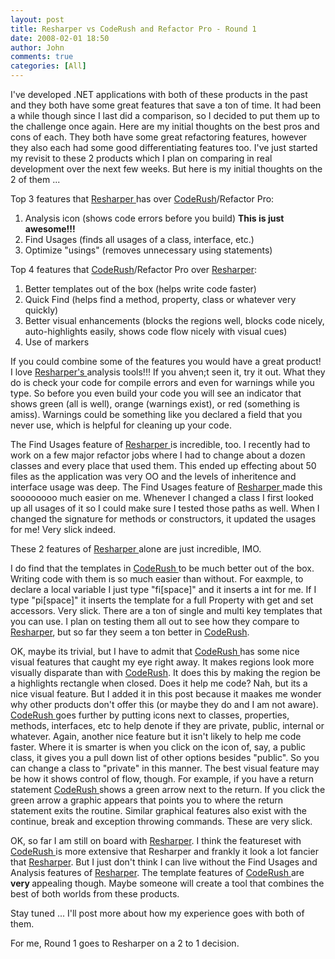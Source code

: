 ```yaml
---
layout: post
title: Resharper vs CodeRush and Refactor Pro - Round 1
date: 2008-02-01 18:50
author: John
comments: true
categories: [All]
---
```

<P>I've developed .NET applications with both of these products in the past and they both have some great features that save a ton of time. It had been a while though since I last did a comparison, so I decided to put them up to the challenge once again. Here are my initial thoughts on the best pros and cons of each. They both have some great refactoring features, however they also each had some good differentiating features too. I've just started my revisit to these 2 products which I plan on comparing in real development over the next few weeks. But here is my initial thoughts on the 2 of them ...</P> <P>Top 3 features that <A href="http://www.jetbrains.com/resharper/">Resharper </A>has over <A href="http://www.devexpress.com/Products/NET/CodeRush/">CodeRush</A>/Refactor Pro:</P> <OL> <LI>Analysis icon (shows code errors before you build) <STRONG>This is just awesome!!!</STRONG> <LI>Find Usages (finds all usages of a class, interface, etc.) <LI>Optimize "usings" (removes unnecessary using statements)</LI></OL> <P>Top&nbsp;4 features that <A href="http://www.devexpress.com/Products/NET/CodeRush/">CodeRush</A>/Refactor Pro over <A href="http://www.jetbrains.com/resharper/">Resharper</A>:</P> <OL> <LI>Better templates out of the box (helps write code faster) <LI>Quick Find (helps find a method, property, class or whatever very quickly) <LI>Better visual enhancements (blocks the regions well, blocks code nicely, auto-highlights easily, shows code flow nicely with visual cues) <LI>Use of markers</LI></OL> <P>If you could combine some of the features you would have a great product! I love <A href="http://www.jetbrains.com/resharper/">Resharper's </A>analysis tools!!! If you ahven;t seen it, try it out. What they do is check your code for compile errors and even for warnings while you type. So before you even build your code you will see an indicator that shows&nbsp;green (all is well), orange (warnings exist), or red (something is amiss). Warnings could be something like you declared a field that you never use, which is helpful for cleaning up your code. </P> <P>The Find Usages feature of <A href="http://www.jetbrains.com/resharper/">Resharper </A>is incredible, too. I recently had to work on a few major refactor jobs where I had to change about a dozen classes and every place that used them. This ended up effecting about 50 files as the application was very OO and the levels of inheritence and interface usage was deep. The Find Usages feature of <A href="http://www.jetbrains.com/resharper/">Resharper </A>made this soooooooo much easier on me. Whenever I&nbsp;changed a class I first looked up all usages of it so I could make sure I tested those paths as well. When I changed the signature for methods or constructors, it updated the usages for me! Very slick indeed.</P> <P>These 2 features of <A href="http://www.jetbrains.com/resharper/">Resharper </A>alone are just incredible, IMO.</P> <P>I do find that the templates in <A href="http://www.devexpress.com/Products/NET/CodeRush/">CodeRush </A>to be much better out of the box. Writing code with them is so much easier than without. For eaxmple, to declare a local variable&nbsp;I just type "fi[space]" and it inserts a int for me. If I type "pi[space]" it inserts the template for a full Property with get and set accessors. Very slick. There are a ton of single and multi key templates that you can use. I plan on testing them all out to see how they compare to <A href="http://www.jetbrains.com/resharper/">Resharper</A>, but so far they seem a ton better in <A href="http://www.devexpress.com/Products/NET/CodeRush/">CodeRush</A>. </P> <P>OK, maybe its trivial, but I have to admit that <A href="http://www.devexpress.com/Products/NET/CodeRush/">CodeRush </A>has some nice visual features that caught my eye right away. It makes regions look more visually disparate than with <A href="http://www.devexpress.com/Products/NET/CodeRush/">CodeRush</A>. It does this by making the region be a highlights rectangle when closed. Does it help me code? Nah, but its a nice visual feature. But I added it in this post because it maakes me wonder why other products don't offer this (or maybe they do and I am not aware). <A href="http://www.devexpress.com/Products/NET/CodeRush/">CodeRush </A>goes further by putting icons next to classes, properties, methods, interfaces, etc to help denote if they are private, public, internal or whatever. Again, another nice feature but it isn't likely to help me code faster. Where it is smarter is when you click on the icon of, say, a public class, it gives you a pull down list of other options besides "public". So you can change a class to "private" in this manner. The best visual feature may be how it shows control of flow, though. For example, if you have a return statement <A href="http://www.devexpress.com/Products/NET/CodeRush/">CodeRush </A>shows a green arrow next to the return. If you click the green arrow a graphic appears that points you to where the return statement exits the routine. Similar graphical features also exist with the continue, break and exception throwing commands. These are very slick.</P> <P>OK, so far I am still on board with <A href="http://www.jetbrains.com/resharper/">Resharper</A>. I think the featureset with <A href="http://www.devexpress.com/Products/NET/CodeRush/">CodeRush </A>is more extensive that Resharper and frankly it look a lot fancier that <A href="http://www.jetbrains.com/resharper/">Resharper</A>. But I just don't think I can live without the Find Usages and Analysis&nbsp;features of <A href="http://www.jetbrains.com/resharper/">Resharper</A>. The template features of <A href="http://www.devexpress.com/Products/NET/CodeRush/">CodeRush </A>are <STRONG>very </STRONG>appealing though. Maybe someone will create a tool that combines the best of both worlds from these products. </P> <P>Stay tuned ... I'll post more about how my experience goes with both of them.</P> <P>For me, Round 1 goes to Resharper on a 2 to 1 decision.</P>

